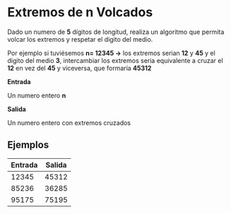 # Extremos de n Volcados

 Dado un numero de **5** dígitos de longitud, realiza un algoritmo que permita volcar los extremos y respetar el digito del medio.
 
 Por ejemplo si tuviésemos **n= 12345 ->** los extremos serian **12** y **45** y el digito del medio **3**, intercambiar los extremos seria equivalente a cruzar el **12** en vez del **45** y viceversa, que formaría **45312**
 

**Entrada**

 Un numero entero **n**

**Salida**

 Un numero entero con extremos cruzados
 

## **Ejemplos**

                
|  Entrada   | Salida|
|--|--|
| 12345      | 45312|
|  85236	 | 36285|
|  95175	 | 75195|
